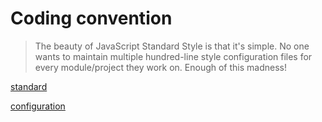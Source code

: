 Coding convention
=================

> The beauty of JavaScript Standard Style is that it's simple. No one wants to maintain multiple hundred-line style configuration files for every module/project they work on. Enough of this madness!

[standard](https://github.com/standard/standard)

[configuration]()


